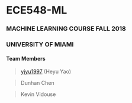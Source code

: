 # ECE548-ML

### MACHINE LEARNING COURSE FALL 2018
### UNIVERSITY OF MIAMI

#### Team Members 
>[yjyu1997](https://github.com/yjyu1997) (Heyu Yao)

>Dunhan Chen

> Kevin Vidouse
